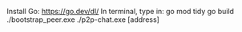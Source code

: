 
Install Go: https://go.dev/dl/
In terminal, type in:
go mod tidy
go build
./bootstrap_peer.exe
./p2p-chat.exe [address]